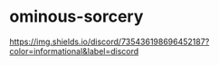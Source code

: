 # ominous-sorcery 
https://img.shields.io/discord/735436198696452187?color=informational&label=discord
 
